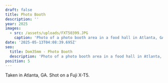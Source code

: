 ```yaml
---
draft: false
title: Photo Booth
description: ''
year: 2025
images:
  - src: /assets/uploads/FXT50399.JPG
    caption: 'Photo of a photo booth area in a food hall in Atlanta, GA (2025).'
date: '2025-05-13T04:08:39.695Z'
seo:
  title: Dom35mm - Photo Booth
  description: 'Photo of a photo booth area in a food hall in Atlanta, GA (2025).'
position: 5
---
```







Taken in Atlanta, GA. Shot on a Fuji X-T5.
